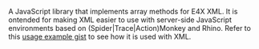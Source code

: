 A JavaScript library that implements array methods for E4X XML. It is ontended for making XML easier to use with server-side JavaScript environments based on (Spider|Trace|Action)Monkey and Rhino. Refer to this [usage example gist][1] to see how it is used with XML.

  [1]: http://gist.github.com/150893
